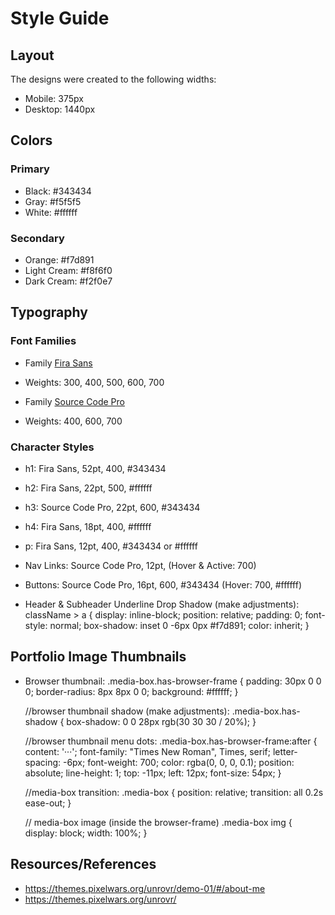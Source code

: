 # Style Guide

## Layout

The designs were created to the following widths:

- Mobile: 375px
- Desktop: 1440px

## Colors

### Primary

- Black: #343434
- Gray: #f5f5f5
- White: #ffffff

### Secondary

- Orange: #f7d891
- Light Cream: #f8f6f0
- Dark Cream: #f2f0e7


## Typography

### Font Families

- Family [Fira Sans](https://fonts.google.com/specimen/Fira+Sans?query=fira)
- Weights: 300, 400, 500, 600, 700

- Family [Source Code Pro](https://fonts.google.com/specimen/Source+Code+Pro?query=source)
- Weights: 400, 600, 700

### Character Styles

- h1: Fira Sans, 52pt, 400, #343434
- h2: Fira Sans, 22pt, 500, #ffffff
- h3: Source Code Pro, 22pt, 600, #343434
- h4: Fira Sans, 18pt, 400, #ffffff
- p: Fira Sans, 12pt, 400, #343434 or #ffffff

- Nav Links: Source Code Pro, 12pt, (Hover & Active: 700)

- Buttons: Source Code Pro, 16pt, 600, #343434 (Hover: 700, #ffffff)

- Header & Subheader Underline Drop Shadow (make adjustments):
   className > a {
      display: inline-block;
      position: relative;
      padding: 0;
      font-style: normal;
      box-shadow: inset 0 -6px 0px #f7d891;
      color: inherit;
   }


## Portfolio Image Thumbnails

- Browser thumbnail:
   .media-box.has-browser-frame {
      padding: 30px 0 0 0;
      border-radius: 8px 8px 0 0;
      background: #ffffff;
   }

   //browser thumbnail shadow (make adjustments):
      .media-box.has-shadow {
         box-shadow: 0 0 28px rgb(30 30 30 / 20%);
      }

   //browser thumbnail menu dots:
      .media-box.has-browser-frame:after {
         content: '···';
         font-family: "Times New Roman", Times, serif;
         letter-spacing: -6px;
         font-weight: 700;
         color: rgba(0, 0, 0, 0.1);
         position: absolute;
         line-height: 1;
         top: -11px;
         left: 12px;
         font-size: 54px;
      }


   //media-box transition:
      .media-box {
         position: relative;
         transition: all 0.2s ease-out;
      }

   // media-box image (inside the browser-frame)
      .media-box img {
         display: block;
         width: 100%;
      }


## Resources/References

- https://themes.pixelwars.org/unrovr/demo-01/#/about-me
- https://themes.pixelwars.org/unrovr/

